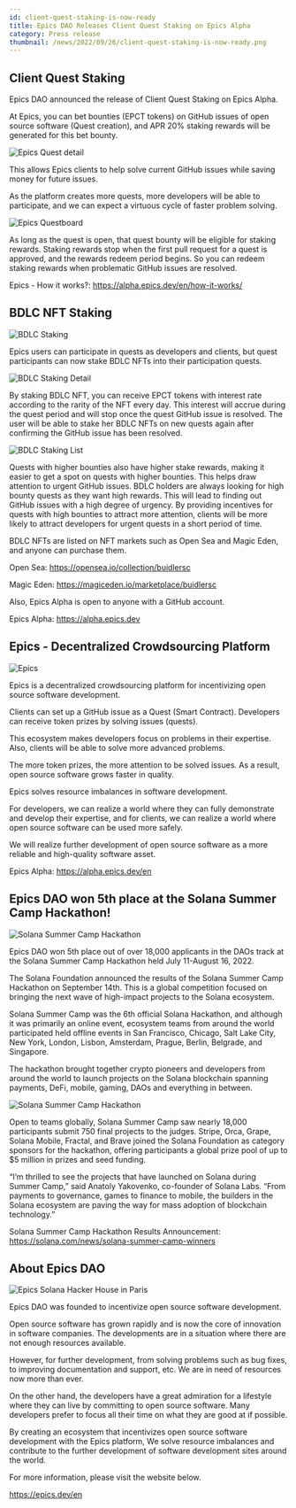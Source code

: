 ```yaml
---
id: client-quest-staking-is-now-ready
title: Epics DAO Releases Client Quest Staking on Epics Alpha
category: Press release
thumbnail: /news/2022/09/26/client-quest-staking-is-now-ready.png
---
```


## Client Quest Staking

Epics DAO announced the release of Client Quest Staking on Epics Alpha.

At Epics, you can bet bounties (EPCT tokens) on GitHub issues of open source
software (Quest creation), and APR 20% staking rewards will be generated for
this bet bounty.

![Epics Quest detail](/news/2022/09/26/quest-detail.png)

This allows Epics clients to help solve current GitHub issues while saving money
for future issues.

As the platform creates more quests, more developers will be able to
participate, and we can expect a virtuous cycle of faster problem solving.

![Epics Questboard](/news/2022/09/26/epics-questboard.png)

As long as the quest is open, that quest bounty will be eligible for staking
rewards. Staking rewards stop when the first pull request for a quest is
approved, and the rewards redeem period begins. So you can redeem staking
rewards when problematic GitHub issues are resolved.

Epics - How it works?: https://alpha.epics.dev/en/how-it-works/

## BDLC NFT Staking

![BDLC Staking](/news/2022/09/20/bdlc-nft-staking-is-now-ready.png)

Epics users can participate in quests as developers and clients, but quest
participants can now stake BDLC NFTs into their participation quests.

![BDLC Staking Detail](/news/2022/09/26/bdlc-staking-detail.png)

By staking BDLC NFT, you can receive EPCT tokens with interest rate according to
the rarity of the NFT every day. This interest will accrue during the quest
period and will stop once the quest GitHub issue is resolved. The user will be
able to stake her BDLC NFTs on new quests again after confirming the GitHub
issue has been resolved.

![BDLC Staking List](/news/2022/09/26/bdlc-staking-list.png)

Quests with higher bounties also have higher stake rewards, making it easier to
get a spot on quests with higher bounties. This helps draw attention to urgent
GitHub issues. BDLC holders are always looking for high bounty quests as they
want high rewards. This will lead to finding out GitHub issues with a high
degree of urgency. By providing incentives for quests with high bounties to
attract more attention, clients will be more likely to attract developers for
urgent quests in a short period of time.

BDLC NFTs are listed on NFT markets such as Open Sea and Magic Eden, and anyone
can purchase them.

Open Sea: https://opensea.io/collection/buidlersc

Magic Eden: https://magiceden.io/marketplace/buidlersc

Also, Epics Alpha is open to anyone with a GitHub account.

Epics Alpha: https://alpha.epics.dev

## Epics - Decentralized Crowdsourcing Platform

![Epics](/news/2022/07/19/EpicsBusinessModelEN.png)

Epics is a decentralized crowdsourcing platform for incentivizing open source
software development.

Clients can set up a GitHub issue as a Quest (Smart Contract). Developers can
receive token prizes by solving issues (quests).

This ecosystem makes developers focus on problems in their expertise. Also,
clients will be able to solve more advanced problems.

The more token prizes, the more attention to be solved issues. As a result, open
source software grows faster in quality.

Epics solves resource imbalances in software development.

For developers, we can realize a world where they can fully demonstrate and
develop their expertise, and for clients, we can realize a world where open
source software can be used more safely.

We will realize further development of open source software as a more reliable
and high-quality software asset.

Epics Alpha: https://alpha.epics.dev/en

## Epics DAO won 5th place at the Solana Summer Camp Hackathon!

![Solana Summer Camp Hackathon](/news/2022/09/15/solana-summer-camp-hackathon.jpg)

Epics DAO won 5th place out of over 18,000 applicants in the DAOs track at the
Solana Summer Camp Hackathon held July 11-August 16, 2022.

The Solana Foundation announced the results of the Solana Summer Camp Hackathon
on September 14th. This is a global competition focused on bringing the next
wave of high-impact projects to the Solana ecosystem.

Solana Summer Camp was the 6th official Solana Hackathon, and although it was
primarily an online event, ecosystem teams from around the world participated
held offline events in San Francisco, Chicago, Salt Lake City, New York, London,
Lisbon, Amsterdam, Prague, Berlin, Belgrade, and Singapore.

The hackathon brought together crypto pioneers and developers from around the
world to launch projects on the Solana blockchain spanning payments, DeFi,
mobile, gaming, DAOs and everything in between.

![Solana Summer Camp Hackathon](/news/2022/09/15/solana-summer-camp-image.png)

Open to teams globally, Solana Summer Camp saw nearly 18,000 participants submit
750 final projects to the judges. Stripe, Orca, Grape, Solana Mobile, Fractal,
and Brave joined the Solana Foundation as category sponsors for the hackathon,
offering participants a global prize pool of up to $5 million in prizes and seed
funding.

“I’m thrilled to see the projects that have launched on Solana during Summer
Camp,” said Anatoly Yakovenko, co-founder of Solana Labs. “From payments to
governance, games to finance to mobile, the builders in the Solana ecosystem are
paving the way for mass adoption of blockchain technology.”

Solana Summer Camp Hackathon Results Announcement:
https://solana.com/news/solana-summer-camp-winners

## About Epics DAO

![Epics Solana Hacker House in Paris](/news/2022/07/19/KawasakiSpeechStage.jpg)

Epics DAO was founded to incentivize open source software development.

Open source software has grown rapidly and is now the core of innovation in
software companies. The developments are in a situation where there are not
enough resources available.

However, for further development, from solving problems such as bug fixes, to
improving documentation and support, etc. We are in need of resources now more
than ever.

On the other hand, the developers have a great admiration for a lifestyle where
they can live by committing to open source software. Many developers prefer to
focus all their time on what they are good at if possible.

By creating an ecosystem that incentivizes open source software development with
the Epics platform, We solve resource imbalances and contribute to the further
development of software development sites around the world.

For more information, please visit the website below.

https://epics.dev/en
